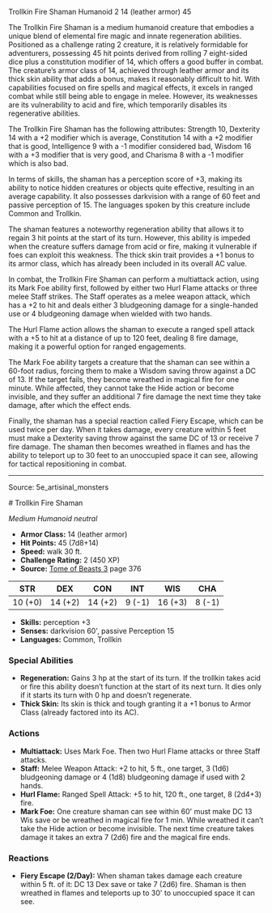 <MonsterName/>Trollkin Fire Shaman</MonsterName>
<CreatureType/>Humanoid</CreatureType>
<CR/>2</CR>
<AC/>14 (leather armor)</AC>
<HP/>45</HP>
<summary>The Trollkin Fire Shaman is a medium humanoid creature that embodies a unique blend of elemental fire magic and innate regeneration abilities. Positioned as a challenge rating 2 creature, it is relatively formidable for adventurers, possessing 45 hit points derived from rolling 7 eight-sided dice plus a constitution modifier of 14, which offers a good buffer in combat. The creature’s armor class of 14, achieved through leather armor and its thick skin ability that adds a bonus, makes it reasonably difficult to hit. With capabilities focused on fire spells and magical effects, it excels in ranged combat while still being able to engage in melee. However, its weaknesses are its vulnerability to acid and fire, which temporarily disables its regenerative abilities. </summary>

<detail>

The Trollkin Fire Shaman has the following attributes: Strength 10, Dexterity 14 with a +2 modifier which is average, Constitution 14 with a +2 modifier that is good, Intelligence 9 with a -1 modifier considered bad, Wisdom 16 with a +3 modifier that is very good, and Charisma 8 with a -1 modifier which is also bad. 

In terms of skills, the shaman has a perception score of +3, making its ability to notice hidden creatures or objects quite effective, resulting in an average capability. It also possesses darkvision with a range of 60 feet and passive perception of 15. The languages spoken by this creature include Common and Trollkin.

The shaman features a noteworthy regeneration ability that allows it to regain 3 hit points at the start of its turn. However, this ability is impeded when the creature suffers damage from acid or fire, making it vulnerable if foes can exploit this weakness. The thick skin trait provides a +1 bonus to its armor class, which has already been included in its overall AC value.

In combat, the Trollkin Fire Shaman can perform a multiattack action, using its Mark Foe ability first, followed by either two Hurl Flame attacks or three melee Staff strikes. The Staff operates as a melee weapon attack, which has a +2 to hit and deals either 3 bludgeoning damage for a single-handed use or 4 bludgeoning damage when wielded with two hands. 

The Hurl Flame action allows the shaman to execute a ranged spell attack with a +5 to hit at a distance of up to 120 feet, dealing 8 fire damage, making it a powerful option for ranged engagements. 

The Mark Foe ability targets a creature that the shaman can see within a 60-foot radius, forcing them to make a Wisdom saving throw against a DC of 13. If the target fails, they become wreathed in magical fire for one minute. While affected, they cannot take the Hide action or become invisible, and they suffer an additional 7 fire damage the next time they take damage, after which the effect ends.

Finally, the shaman has a special reaction called Fiery Escape, which can be used twice per day. When it takes damage, every creature within 5 feet must make a Dexterity saving throw against the same DC of 13 or receive 7 fire damage. The shaman then becomes wreathed in flames and has the ability to teleport up to 30 feet to an unoccupied space it can see, allowing for tactical repositioning in combat.</detail>



---

Source: 5e_artisinal_monsters

<statblock>
# Trollkin Fire Shaman

*Medium* *Humanoid* *neutral*

- **Armor Class:** 14 (leather armor)
- **Hit Points:** 45 (7d8+14)
- **Speed:** walk 30 ft.
- **Challenge Rating:** 2 (450 XP)
- **Source:** [Tome of Beasts 3](https://koboldpress.com/kpstore/product/tome-of-beasts-3-for-5th-edition/) page 376

| STR | DEX | CON | INT | WIS | CHA |
| --- | --- | --- | --- | --- | --- |
| 10 (+0) | 14 (+2) | 14 (+2) | 9 (-1) | 16 (+3) | 8 (-1) |

- **Skills:** perception +3
- **Senses:** darkvision 60', passive Perception 15
- **Languages:** Common, Trollkin

### Special Abilities

- **Regeneration:** Gains 3 hp at the start of its turn. If the trollkin takes acid or fire this ability doesn’t function at the start of its next turn. It dies only if it starts its turn with 0 hp and doesn’t regenerate.
- **Thick Skin:** Its skin is thick and tough granting it a +1 bonus to Armor Class (already factored into its AC).

### Actions

- **Multiattack:** Uses Mark Foe. Then two Hurl Flame attacks or three Staff attacks.
- **Staff:** Melee Weapon Attack: +2 to hit, 5 ft., one target, 3 (1d6) bludgeoning damage or 4 (1d8) bludgeoning damage if used with 2 hands.
- **Hurl Flame:** Ranged Spell Attack: +5 to hit, 120 ft., one target, 8 (2d4+3) fire.
- **Mark Foe:** One creature shaman can see within 60' must make DC 13 Wis save or be wreathed in magical fire for 1 min. While wreathed it can’t take the Hide action or become invisible. The next time creature takes damage it takes an extra 7 (2d6) fire and the magical fire ends.

### Reactions

- **Fiery Escape (2/Day):** When shaman takes damage each creature within 5 ft. of it: DC 13 Dex save or take 7 (2d6) fire. Shaman is then wreathed in flames and teleports up to 30' to unoccupied space it can see.


</statblock>


